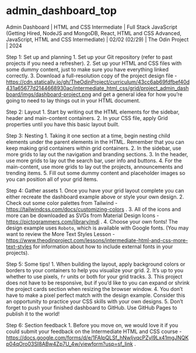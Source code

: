 # admin_dashboard_top
Admin Dashboard | HTML and CSS Intermediate | Full Stack JavaScript (Getting Hired, NodeJS and MongoDB, React, HTML and CSS Advanced, JavaScript, HTML and CSS Intermediate) | 02/02 (02/29) | The Odin Project | 2024

Step 1: Set up and planning
	1. Set up your Git repository (refer to past projects if you need a refresher).
	2. Set up your HTML and CSS files with some dummy content, just to make sure you have everything linked correctly.
	3. Download a full-resolution copy of the project design file - https://cdn.statically.io/gh/TheOdinProject/curriculum/43cc6ab69fdfbef40d431a65677d2144668930ac/intermediate_html_css/grid/project_admin_dashboard/imgs/dashboard-project.png and get a general idea for how you’re going to need to lay things out in your HTML document.

Step 2: Layout
	1. Start by writing out the HTML elements for the sidebar, header and main-content containers.
	2. In your CSS file, apply Grid properties until you have this basic layout built.

Step 3: Nesting
	1. Taking it one section at a time, begin nesting child elements under the parent elements in the HTML. Remember that you can keep making grid containers within grid containers.
	2. In the sidebar, use more grids to lay out the navigation and branding sections.
	3. In the header, use more grids to lay out the search bar, user info and buttons.
	4. For the main-content, use more grids to lay out the projects, announcements and trending items.
	5. Fill out some dummy content and placeholder images so you can position all of your grid items.

Step 4: Gather assets
	1. Once you have your grid layout complete you can either recreate the dashboard example above or style your own design.
	2. Check out some color palettes from Tailwind - https://tailwindcss.com/docs/customizing-colors .
	3. All of the icons and more can be downloaded as SVGs from Material Design Icons - https://pictogrammers.com/library/mdi .
	4. Choose your own fonts! The design example uses `Roboto`, which is available with Google fonts. (You may want to review the More Text Styles Lesson - https://www.theodinproject.com/lessons/intermediate-html-and-css-more-text-styles for information about how to include external fonts in your projects).

Step 5: Some tips!
	1. When building the layout, apply background colors or borders to your containers to help you visualize your grid.
	2. It’s up to you whether to use pixels, `fr` units or both for your grid tracks.
	3. This project does not have to be responsive, but if you’d like to you can expand or shrink the project cards section when resizing the browser window.
	4. You don’t have to make a pixel perfect match with the design example. Consider this an opportunity to practice your CSS skills with your own designs.
	5. Don’t forget to push your finished dashboard to GitHub. Use GitHub Pages to publish it to the world!

Step 6: Section feedback
	1. Before you move on, we would love it if you could submit your feedback on the Intermediate HTML and CSS course - https://docs.google.com/forms/d/e/1FAIpQLSf_hNwIjvqcPZyl9Lx41mgJNQKp04qOro03SI8ABw4Zp7U_4w/viewform?usp=sf_link .